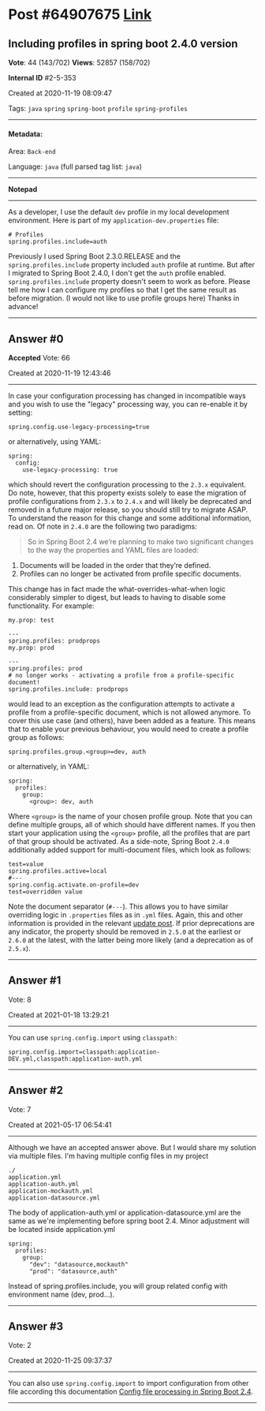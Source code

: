 
# Post \#64907675 [Link](https://stackoverflow.com/questions/64907675/)

## Including profiles in spring boot 2.4.0 version

**Vote**: 44 (143/702) **Views**: 52857 (158/702) 

**Internal ID** \#2-5-353

Created at 2020-11-19 08:09:47

Tags: `java` `spring` `spring-boot` `profile` `spring-profiles`

----------

#### Metadata:

Area: `Back-end`

Language: `java` (full parsed tag list: `java`)

----------

**Notepad**


----------

As a developer, I use the default `dev` profile in my local development environment. Here is part of my `application-dev.properties` file:
```
# Profiles    
spring.profiles.include=auth
```

Previously I  used Spring Boot 2.3.0.RELEASE and the `spring.profiles.include` property included `auth` profile at runtime.
But after I migrated to Spring Boot 2.4.0, I don't get the `auth` profile enabled. `spring.profiles.include` property doesn't seem to work as before.
Please tell me how I can configure my profiles so that I get the same result as before migration. (I would not like to use profile groups here)
Thanks in advance!


----------
        
## Answer \#0

**Accepted** Vote: 66

Created at 2020-11-19 12:43:46

------------

In case your configuration processing has changed in incompatible ways and you wish to use the "legacy" processing way, you can re-enable it by setting:
```
spring.config.use-legacy-processing=true
```

or alternatively, using YAML:
```
spring:
  config:
    use-legacy-processing: true
```

which should revert the configuration processing to the `2.3.x` equivalent. Do note, however, that this property exists solely to ease the migration of profile configurations from `2.3.x` to `2.4.x` and will likely be deprecated and removed in a future major release, so you should still try to migrate ASAP. To understand the reason for this change and some additional information, read on.
Of note in `2.4.0` are the following two paradigms:
> So in Spring Boot 2.4 we’re planning to make two significant changes to the way the properties and YAML files are loaded:
1. Documents will be loaded in the order that they’re defined.
2. Profiles can no longer be activated from profile specific documents.


This change has in fact made the what-overrides-what-when logic considerably simpler to digest, but leads to having to disable some functionality. For example:
```
my.prop: test

---
spring.profiles: prodprops
my.prop: prod

---
spring.profiles: prod
# no longer works - activating a profile from a profile-specific document!
spring.profiles.include: prodprops
```

would lead to an exception as the configuration attempts to activate a profile from a profile-specific document, which is not allowed anymore.
To cover this use case (and others),  have been added as a feature. This means that to enable your previous behaviour, you would need to create a profile group as follows:
```
spring.profiles.group.<group>=dev, auth
```

or alternatively, in YAML:
```
spring:
  profiles:
    group:
      <group>: dev, auth
```

Where `<group>` is the name of your chosen profile group. Note that you can define multiple groups, all of which should have different names. If you then start your application using the `<group>` profile, all the profiles that are part of that group should be activated.
As a side-note, Spring Boot `2.4.0` additionally added support for multi-document  files, which look as follows:
```
test=value
spring.profiles.active=local
#---
spring.config.activate.on-profile=dev
test=overridden value
```

Note the document separator (`#---`). This allows you to have similar overriding logic in `.properties` files as in `.yml` files.
Again, this and other information is provided in the relevant [update post](https://spring.io/blog/2020/08/14/config-file-processing-in-spring-boot-2-4).
 If prior deprecations are any indicator, the property should be removed in `2.5.0` at the earliest or `2.6.0` at the latest, with the latter being more likely (and a deprecation as of `2.5.x`).


------------
    
    
## Answer \#1

 Vote: 8

Created at 2021-01-18 13:29:21

------------

You can use `spring.config.import` using `classpath:`
```
spring.config.import=classpath:application-DEV.yml,classpath:application-auth.yml
```



------------
    
    
## Answer \#2

 Vote: 7

Created at 2021-05-17 06:54:41

------------

Although we have an accepted answer above. But I would share my solution via multiple files.
I'm having multiple config files in my project
```
./
application.yml
application-auth.yml
application-mockauth.yml
application-datasource.yml
```

The body of application-auth.yml or application-datasource.yml are the same as we're implementing before spring boot 2.4. Minor adjustment will be located inside application.yml
```
spring:
  profiles:
    group:
      "dev": "datasource,mockauth"
      "prod": "datasource,auth"
```

Instead of spring.profiles.include, you will group related config with environment name (dev, prod...).


------------
    
    
## Answer \#3

 Vote: 2

Created at 2020-11-25 09:37:37

------------

You can also use `spring.config.import` to import configuration from other file according this documentation [Config file processing in Spring Boot 2.4](https://spring.io/blog/2020/08/14/config-file-processing-in-spring-boot-2-4).


------------
    
    
